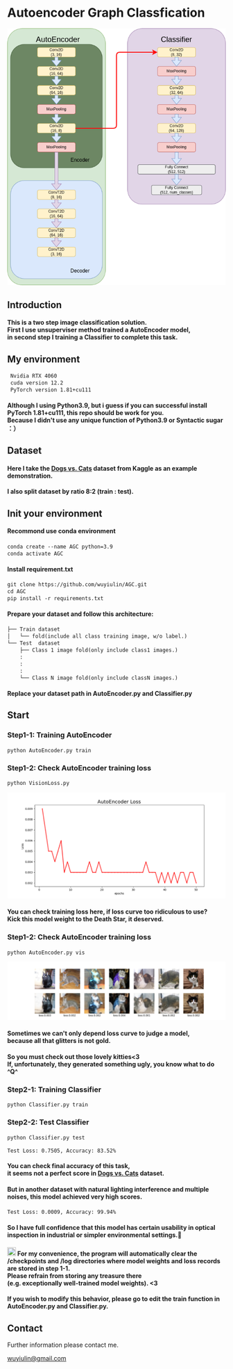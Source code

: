 # Autoencoder Graph Classfication

![image](https://raw.githubusercontent.com/wuyiulin/AGC/main/img/AGC_model.png)

## Introduction

#### This is a two step image classification solution.<br/> First I use unsuperviser method trained a AutoEncoder model,<br/>in second step I training a Classifier to complete this task.

## My environment
```bash=
 Nvidia RTX 4060
 cuda version 12.2
 PyTorch version 1.81+cu111
```
#### Although I using Python3.9, but i guess if you can successful install PyTorch 1.81+cu111, this repo should be work for you.</br>Because I didn't use any unique function of Python3.9 or Syntactic sugar ：）

## Dataset

#### Here I take the [Dogs vs. Cats](https://www.kaggle.com/competitions/dogs-vs-cats-redux-kernels-edition/overview) dataset from Kaggle as an example demonstration.

#### I also split dataset by ratio 8:2 (train : test).

## Init your environment

#### Recommond use conda environment
```bash=
conda create --name AGC python=3.9
conda activate AGC
```
#### Install requirement.txt
```bash=
git clone https://github.com/wuyiulin/AGC.git
cd AGC
pip install -r requirements.txt
```

#### Prepare your dataset and follow this architecture:

```bash=
├── Train dataset 
│   └── fold(include all class training image, w/o label.)
└── Test  dataset
    ├── Class 1 image fold(only include class1 images.)
    :
    :
    :
    └── Class N image fold(only include classN images.)

```

#### Replace your dataset path in AutoEncoder.py and Classifier.py


## Start
### Step1-1: Training AutoEncoder
```bash=
python AutoEncoder.py train
```
### Step1-2: Check AutoEncoder training loss
```bash=
python VisionLoss.py
```
![image](https://raw.githubusercontent.com/wuyiulin/AGC/main/img/AutoEncoder%20Loss.png)

#### You can check training loss here, if loss curve too ridiculous to use?</br>Kick this model weight to the Death Star, it deserved.

### Step1-2: Check AutoEncoder training loss
```bash=
python AutoEncoder.py vis
```
![image](https://raw.githubusercontent.com/wuyiulin/AGC/main/img/CatandDog.png)

#### Sometimes we can't only depend loss curve to judge a model,</br>because all that glitters is not gold.

#### So you must check out those lovely kitties<3</br>If, unfortunately, they generated something ugly, you know what to do ^Q^

### Step2-1: Training Classifier
```bash=
python Classifier.py train
```

### Step2-2: Test Classifier
```bash=
python Classifier.py test
```

```bash=
Test Loss: 0.7505, Accuracy: 83.52%
```

#### You can check final accuracy of this task,</br>it seems not a perfect score in [Dogs vs. Cats](https://www.kaggle.com/competitions/dogs-vs-cats-redux-kernels-edition/overview) dataset.
#### But in another dataset with natural lighting interference and multiple noises, this model achieved very high scores.

```bash=
Test Loss: 0.0009, Accuracy: 99.94%
```

#### So I have full confidence that this model has certain usability in optical inspection in industrial or simpler environmental settings.&#x1F624;

#### <img src="https://pic.sopili.net/pub/emoji/twitter/2/72x72/26a0.png" width=20 height=20> For my convenience, the program will automatically clear the /checkpoints and /log directories where model weights and loss records are stored in step 1-1.</br> Please refrain from storing any treasure there </br>(e.g. exceptionally well-trained model weights). <3 

#### If you wish to modify this behavior, please go to edit the train function in AutoEncoder.py and Classifier.py.

## Contact
Further information please contact me.

wuyiulin@gmail.com